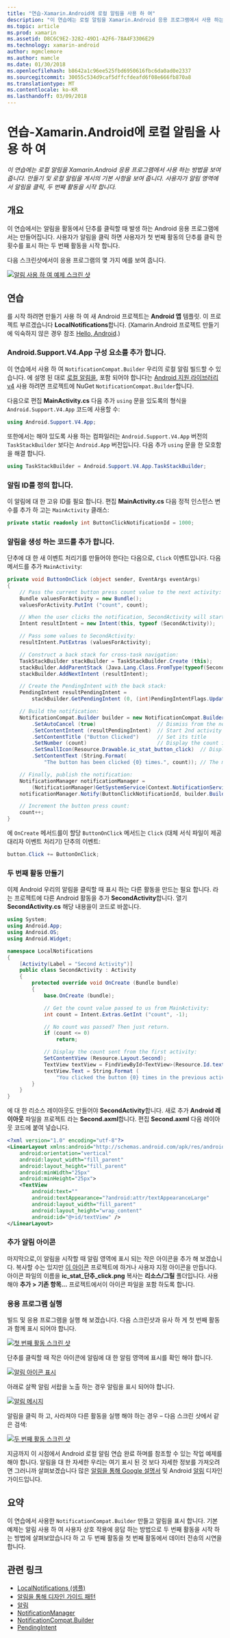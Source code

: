 ```yaml
---
title: "연습-Xamarin.Android에 로컬 알림을 사용 하 여"
description: "이 연습에는 로컬 알림을 Xamarin.Android 응용 프로그램에서 사용 하는 방법을 보여 줍니다. 만들기 및 로컬 알림을 게시의 기본 사항을 보여 줍니다. 사용자가 알림 영역에서 알림을 클릭, 두 번째 활동을 시작 합니다."
ms.topic: article
ms.prod: xamarin
ms.assetid: D8C6C9E2-3282-49D1-A2F6-78A4F3306E29
ms.technology: xamarin-android
author: mgmclemore
ms.author: mamcle
ms.date: 01/30/2018
ms.openlocfilehash: b8642a1c96ee525fbd6950616fbc6da0ad0e2337
ms.sourcegitcommit: 30055c534d9caf5dffcfdeafd6f08e666fb870a8
ms.translationtype: MT
ms.contentlocale: ko-KR
ms.lasthandoff: 03/09/2018
---
```

# <a name="walkthrough---using-local-notifications-in-xamarinandroid"></a>연습-Xamarin.Android에 로컬 알림을 사용 하 여

_이 연습에는 로컬 알림을 Xamarin.Android 응용 프로그램에서 사용 하는 방법을 보여 줍니다. 만들기 및 로컬 알림을 게시의 기본 사항을 보여 줍니다. 사용자가 알림 영역에서 알림을 클릭, 두 번째 활동을 시작 합니다._


## <a name="overview"></a>개요

이 연습에서는 알림을 활동에서 단추를 클릭할 때 발생 하는 Android 응용 프로그램에서는 만들어집니다. 사용자가 알림을 클릭 하면 사용자가 첫 번째 활동의 단추를 클릭 한 횟수를 표시 하는 두 번째 활동을 시작 합니다.

다음 스크린샷에서이 응용 프로그램의 몇 가지 예를 보여 줍니다.

[![알림 사용 하 여 예제 스크린 샷](local-notifications-walkthrough-images/1-overview-sml.png)](local-notifications-walkthrough-images/1-overview.png#lightbox)



## <a name="walkthrough"></a>연습

를 시작 하려면 만들기 사용 하 여 새 Android 프로젝트는 **Android 앱** 템플릿. 이 프로젝트 부르겠습니다 **LocalNotifications**합니다. (Xamarin.Android 프로젝트 만들기에 익숙하지 않은 경우 참조 [Hello, Android](~/android/get-started/hello-android/hello-android-quickstart.md).)


### <a name="add-the-androidsupportv4app-component"></a>Android.Support.V4.App 구성 요소를 추가 합니다.

이 연습에서 사용 하 여 `NotificationCompat.Builder` 우리의 로컬 알림 빌드할 수 있습니다. 에 설명 된 대로 [로컬 알림을](~/android/app-fundamentals/notifications/local-notifications.md), 포함 되어야 합니다는 [Android 지원 라이브러리 v4](https://www.nuget.org/packages/Xamarin.Android.Support.v4/) 사용 하려면 프로젝트에 NuGet `NotificationCompat.Builder`합니다.

다음으로 편집 **MainActivity.cs** 다음 추가 `using` 문을 있도록의 형식을 `Android.Support.V4.App` 코드에 사용할 수:

```csharp
using Android.Support.V4.App;
```

또한에서는 해야 있도록 사용 하는 컴파일러는 `Android.Support.V4.App` 버전의 `TaskStackBuilder` 보다는 `Android.App` 버전입니다. 다음 추가 `using` 문을 한 모호함을 해결 합니다.

```csharp
using TaskStackBuilder = Android.Support.V4.App.TaskStackBuilder;
```


### <a name="define-the-notification-id"></a>알림 ID를 정의 합니다.

이 알림에 대 한 고유 ID를 필요 합니다. 편집 **MainActivity.cs** 다음 정적 인스턴스 변수를 추가 하 고는 `MainActivity` 클래스:

```csharp
private static readonly int ButtonClickNotificationId = 1000;
```


### <a name="add-code-to-generate-the-notification"></a>알림을 생성 하는 코드를 추가 합니다.

단추에 대 한 새 이벤트 처리기를 만들어야 한다는 다음으로, `Click` 이벤트입니다. 다음 메서드를 추가 `MainActivity`:

```csharp
private void ButtonOnClick (object sender, EventArgs eventArgs)
{
    // Pass the current button press count value to the next activity:
    Bundle valuesForActivity = new Bundle();
    valuesForActivity.PutInt ("count", count);

    // When the user clicks the notification, SecondActivity will start up.
    Intent resultIntent = new Intent(this, typeof (SecondActivity));

    // Pass some values to SecondActivity:
    resultIntent.PutExtras (valuesForActivity);

    // Construct a back stack for cross-task navigation:
    TaskStackBuilder stackBuilder = TaskStackBuilder.Create (this);
    stackBuilder.AddParentStack (Java.Lang.Class.FromType(typeof(SecondActivity)));
    stackBuilder.AddNextIntent (resultIntent);

    // Create the PendingIntent with the back stack:            
    PendingIntent resultPendingIntent =
        stackBuilder.GetPendingIntent (0, (int)PendingIntentFlags.UpdateCurrent);

    // Build the notification:
    NotificationCompat.Builder builder = new NotificationCompat.Builder (this)
        .SetAutoCancel (true)                    // Dismiss from the notif. area when clicked
        .SetContentIntent (resultPendingIntent)  // Start 2nd activity when the intent is clicked.
        .SetContentTitle ("Button Clicked")      // Set its title
        .SetNumber (count)                       // Display the count in the Content Info
        .SetSmallIcon(Resource.Drawable.ic_stat_button_click)  // Display this icon
        .SetContentText (String.Format(
            "The button has been clicked {0} times.", count)); // The message to display.

    // Finally, publish the notification:
    NotificationManager notificationManager =
        (NotificationManager)GetSystemService(Context.NotificationService);
    notificationManager.Notify(ButtonClickNotificationId, builder.Build());

    // Increment the button press count:
    count++;
}
```

에 `OnCreate` 메서드를이 할당 `ButtonOnClick` 메서드는 `Click` (대체 서식 파일이 제공 대리자 이벤트 처리기) 단추의 이벤트:

```csharp
button.Click += ButtonOnClick;
```


### <a name="create-a-second-activity"></a>두 번째 활동 만들기

이제 Android 우리의 알림을 클릭할 때 표시 하는 다른 활동을 만드는 필요 합니다. 라는 프로젝트에 다른 Android 활동을 추가 **SecondActivity**합니다. 열기 **SecondActivity.cs** 해당 내용을이 코드로 바꿉니다.

```csharp
using System;
using Android.App;
using Android.OS;
using Android.Widget;

namespace LocalNotifications
{
    [Activity(Label = "Second Activity")]
    public class SecondActivity : Activity
    {
        protected override void OnCreate (Bundle bundle)
        {
            base.OnCreate (bundle);

            // Get the count value passed to us from MainActivity:
            int count = Intent.Extras.GetInt ("count", -1);

            // No count was passed? Then just return.
            if (count <= 0)
                return;

            // Display the count sent from the first activity:
            SetContentView (Resource.Layout.Second);
            TextView textView = FindViewById<TextView>(Resource.Id.textView);
            textView.Text = String.Format (
                "You clicked the button {0} times in the previous activity.", count);
        }
    }
}
```

에 대 한 리소스 레이아웃도 만들어야 **SecondActivity**합니다. 새로 추가 **Android 레이아웃** 파일을 프로젝트 라는 **Second.axml**합니다. 편집 **Second.axml** 다음 레이아웃 코드에 붙여 넣습니다.

```xml
<?xml version="1.0" encoding="utf-8"?>
<LinearLayout xmlns:android="http://schemas.android.com/apk/res/android"
    android:orientation="vertical"
    android:layout_width="fill_parent"
    android:layout_height="fill_parent"
    android:minWidth="25px"
    android:minHeight="25px">
    <TextView
        android:text=""
        android:textAppearance="?android:attr/textAppearanceLarge"
        android:layout_width="fill_parent"
        android:layout_height="wrap_content"
        android:id="@+id/textView" />
</LinearLayout>
```


### <a name="add-a-notification-icon"></a>추가 알림 아이콘

마지막으로,이 알림을 시작할 때 알림 영역에 표시 되는 작은 아이콘을 추가 해 보겠습니다. 복사할 수는 있지만 [이 아이콘](local-notifications-walkthrough-images/ic-stat-button-click.png) 프로젝트에 하거나 사용자 지정 아이콘을 만듭니다. 아이콘 파일의 이름을 **ic\_stat\_단추\_click.png** 복사는 **리소스/그릴** 폴더입니다. 사용 해야 **추가 > 기존 항목...**  프로젝트에서이 아이콘 파일을 포함 하도록 합니다.


### <a name="run-the-application"></a>응용 프로그램 실행

빌드 및 응용 프로그램을 실행 해 보겠습니다. 다음 스크린샷과 유사 하 게 첫 번째 활동과 함께 표시 되어야 합니다.

[![첫 번째 활동 스크린 샷](local-notifications-walkthrough-images/2-start-screen-sml.png)](local-notifications-walkthrough-images/2-start-screen.png#lightbox)

단추를 클릭할 때 작은 아이콘에 알림에 대 한 알림 영역에 표시를 확인 해야 합니다.

[![알림 아이콘 표시](local-notifications-walkthrough-images/3-notification-icon-sml.png)](local-notifications-walkthrough-images/3-notification-icon.png#lightbox)

아래로 살짝 알림 서랍을 노출 하는 경우 알림을 표시 되어야 합니다.

[![알림 메시지](local-notifications-walkthrough-images/4-notifications-sml.png)](local-notifications-walkthrough-images/4-notifications.png#lightbox)

알림을 클릭 하 고, 사라져야 다른 활동을 실행 해야 하는 경우 &ndash; 다음 스크린 샷에서 같은 검색:

[![두 번째 활동 스크린 샷](local-notifications-walkthrough-images/5-second-activity-sml.png)](local-notifications-walkthrough-images/5-second-activity.png#lightbox)

지금까지 이 시점에서 Android 로컬 알림 연습 완료 하며를 참조할 수 있는 작업 예제를 해야 합니다. 알림을 대 한 자세한 우리는 여기 표시 된 것 보다 자세한 정보를 가져오려면 그러니까 살펴보겠습니다 많은 [알림을 통해 Google 설명서](http://developer.android.com/guide/topics/ui/notifiers/notifications.html) 및 Android [알림](http://developer.android.com/design/patterns/notifications.html) 디자인 가이드입니다.



## <a name="summary"></a>요약

이 연습에서 사용한 `NotificationCompat.Builder` 만들고 알림을 표시 합니다. 기본 예제는 알림 사용 하 여 사용자 상호 작용에 응답 하는 방법으로 두 번째 활동을 시작 하는 방법에 살펴보았습니다 하 고 두 번째 활동을 첫 번째 활동에서 데이터 전송의 시연을 합니다.


## <a name="related-links"></a>관련 링크

- [LocalNotifications (샘플)](https://developer.xamarin.com/samples/monodroid/LocalNotifications/)
- [알림을 통해 디자인 가이드 패턴](http://developer.android.com/design/patterns/notifications.html)
- [알림](https://developer.xamarin.com/api/type/Android.App.Notification/)
- [NotificationManager](https://developer.xamarin.com/api/type/Android.App.NotificationManager/)
- [NotificationCompat.Builder](https://developer.android.com/reference/android/support/v4/app/NotificationCompat.Builder.html)
- [PendingIntent](https://developer.xamarin.com/api/type/Android.App.PendingIntent/)
